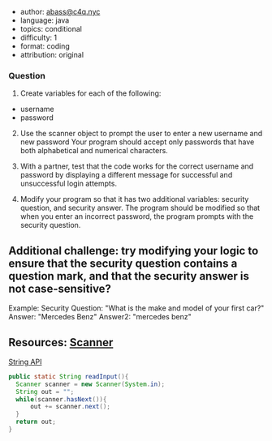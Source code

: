 - author: abass@c4q.nyc
- language: java
- topics: conditional
- difficulty: 1
- format: coding
- attribution: original

### Question
1) Create variables for each of the following:
 - username
 - password

 2) Use the scanner object to prompt the user to enter a new username and new password Your program should accept only passwords that have both alphabetical and numerical characters.

 3) With a partner, test that the code works for the correct username and password by displaying a different message for successful and unsuccessful login attempts.

 3) Modify your program so that it has two additional variables: security question, and security answer. The program should be modified so that when you enter an incorrect password, the program prompts with the security question.

 ## Additional challenge: try modifying your logic to ensure that the security question contains a question mark, and that the security answer is not case-sensitive?


 Example:
 Security Question: "What is the make and model of your first car?"
 Answer: "Mercedes Benz"
 Answer2: "mercedes benz"


## Resources: [Scanner](https://docs.oracle.com/javase/7/docs/api/java/util/Scanner.html)
[String API](https://docs.oracle.com/javase/7/docs/api/java/lang/String.html)

```java
public static String readInput(){
  Scanner scanner = new Scanner(System.in);
  String out = "";
  while(scanner.hasNext()){
      out += scanner.next();
  }
  return out;
}
```
